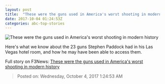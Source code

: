 ```yaml
---
layout: post
title:  "These were the guns used in America's worst shooting in modern history"
date: 2017-10-04 01:24:53Z
categories: abc-top-stories
---
```


![These were the guns used in America's worst shooting in modern history](http://www.abc.net.au/news/image/9014514-1x1-700x700.jpg)

Here's what we know about the 23 guns Stephen Paddock had in his Las Vegas hotel room, and how he may have been able to access them.


Full story on F3News: [These were the guns used in America's worst shooting in modern history](http://www.f3nws.com/n/DHNjqB)

> Posted on: Wednesday, October 4, 2017 1:24:53 AM
